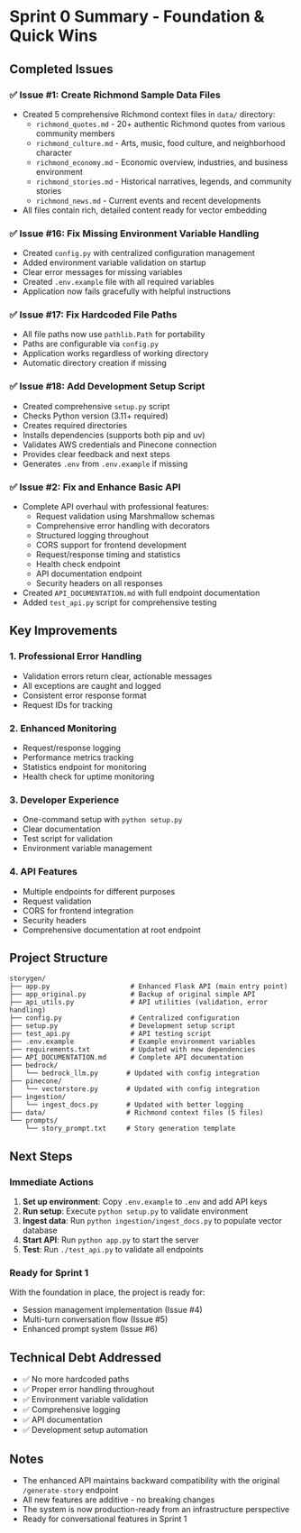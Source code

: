# Sprint 0 Summary - Foundation & Quick Wins

## Completed Issues

### ✅ Issue #1: Create Richmond Sample Data Files
- Created 5 comprehensive Richmond context files in `data/` directory:
  - `richmond_quotes.md` - 20+ authentic Richmond quotes from various community members
  - `richmond_culture.md` - Arts, music, food culture, and neighborhood character
  - `richmond_economy.md` - Economic overview, industries, and business environment
  - `richmond_stories.md` - Historical narratives, legends, and community stories
  - `richmond_news.md` - Current events and recent developments
- All files contain rich, detailed content ready for vector embedding

### ✅ Issue #16: Fix Missing Environment Variable Handling
- Created `config.py` with centralized configuration management
- Added environment variable validation on startup
- Clear error messages for missing variables
- Created `.env.example` file with all required variables
- Application now fails gracefully with helpful instructions

### ✅ Issue #17: Fix Hardcoded File Paths
- All file paths now use `pathlib.Path` for portability
- Paths are configurable via `config.py`
- Application works regardless of working directory
- Automatic directory creation if missing

### ✅ Issue #18: Add Development Setup Script
- Created comprehensive `setup.py` script
- Checks Python version (3.11+ required)
- Creates required directories
- Installs dependencies (supports both pip and uv)
- Validates AWS credentials and Pinecone connection
- Provides clear feedback and next steps
- Generates `.env` from `.env.example` if missing

### ✅ Issue #2: Fix and Enhance Basic API
- Complete API overhaul with professional features:
  - Request validation using Marshmallow schemas
  - Comprehensive error handling with decorators
  - Structured logging throughout
  - CORS support for frontend development
  - Request/response timing and statistics
  - Health check endpoint
  - API documentation endpoint
  - Security headers on all responses
- Created `API_DOCUMENTATION.md` with full endpoint documentation
- Added `test_api.py` script for comprehensive testing

## Key Improvements

### 1. **Professional Error Handling**
- Validation errors return clear, actionable messages
- All exceptions are caught and logged
- Consistent error response format
- Request IDs for tracking

### 2. **Enhanced Monitoring**
- Request/response logging
- Performance metrics tracking
- Statistics endpoint for monitoring
- Health check for uptime monitoring

### 3. **Developer Experience**
- One-command setup with `python setup.py`
- Clear documentation
- Test script for validation
- Environment variable management

### 4. **API Features**
- Multiple endpoints for different purposes
- Request validation
- CORS for frontend integration
- Security headers
- Comprehensive documentation at root endpoint

## Project Structure
```
storygen/
├── app.py                    # Enhanced Flask API (main entry point)
├── app_original.py           # Backup of original simple API
├── api_utils.py              # API utilities (validation, error handling)
├── config.py                 # Centralized configuration
├── setup.py                  # Development setup script
├── test_api.py               # API testing script
├── .env.example              # Example environment variables
├── requirements.txt          # Updated with new dependencies
├── API_DOCUMENTATION.md      # Complete API documentation
├── bedrock/
│   └── bedrock_llm.py       # Updated with config integration
├── pinecone/
│   └── vectorstore.py       # Updated with config integration
├── ingestion/
│   └── ingest_docs.py       # Updated with better logging
├── data/                    # Richmond context files (5 files)
└── prompts/
    └── story_prompt.txt     # Story generation template
```

## Next Steps

### Immediate Actions
1. **Set up environment**: Copy `.env.example` to `.env` and add API keys
2. **Run setup**: Execute `python setup.py` to validate environment
3. **Ingest data**: Run `python ingestion/ingest_docs.py` to populate vector database
4. **Start API**: Run `python app.py` to start the server
5. **Test**: Run `./test_api.py` to validate all endpoints

### Ready for Sprint 1
With the foundation in place, the project is ready for:
- Session management implementation (Issue #4)
- Multi-turn conversation flow (Issue #5)
- Enhanced prompt system (Issue #6)

## Technical Debt Addressed
- ✅ No more hardcoded paths
- ✅ Proper error handling throughout
- ✅ Environment variable validation
- ✅ Comprehensive logging
- ✅ API documentation
- ✅ Development setup automation

## Notes
- The enhanced API maintains backward compatibility with the original `/generate-story` endpoint
- All new features are additive - no breaking changes
- The system is now production-ready from an infrastructure perspective
- Ready for conversational features in Sprint 1